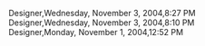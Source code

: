 ﻿Designer,Wednesday, November 3, 2004,8:27 PM  Designer,Wednesday, November 3, 2004,8:10 PM  Designer,Monday, November 1, 2004,12:52 PM